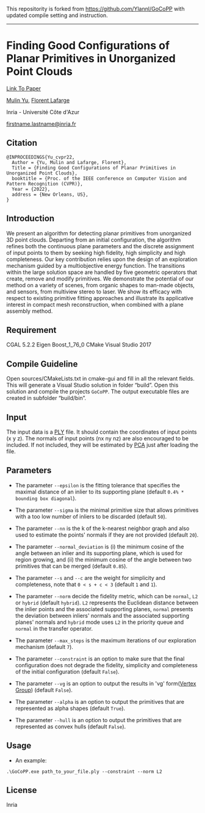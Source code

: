 This repositority is forked from https://github.com/Ylannl/GoCoPP with updated compile setting and instruction.

---

# Finding Good Configurations of Planar Primitives in Unorganized Point Clouds
[Link To Paper](https://hal.inria.fr/hal-03621896)

[Mulin Yu](http://www-sop.inria.fr/members/Mulin.Yu/), [Florent Lafarge](http://www-sop.inria.fr/members/Florent.Lafarge/) 

Inria - Université Côte d'Azur

firstname.lastname@inria.fr

## Citation

```
@INPROCEEDINGS{Yu_cvpr22,
  Author = {Yu, Mulin and Lafarge, Florent},
  Title = {Finding Good Configurations of Planar Primitives in Unorganized Point Clouds},
  booktitle = {Proc. of the IEEE conference on Computer Vision and Pattern Recognition (CVPR)},
  Year = {2022},
  address = {New Orleans, US},
}
```

## Introduction

We present an algorithm for detecting planar primitives from unorganized 3D point clouds. Departing from an initial configuration, the algorithm refines both the continuous plane parameters and the discrete assignment of input points to them by seeking high fidelity, high simplicity and high completeness. Our key contribution relies upon the design of an exploration mechanism guided by a multiobjective energy function. The transitions within the large solution space are handled by five geometric operators that create, remove and modify primitives. We demonstrate the potential of our method on a variety of scenes, from organic shapes to man-made objects, and sensors, from multiview stereo to laser. We show its efficacy with respect to existing primitive fitting approaches and illustrate its applicative interest in compact mesh reconstruction, when combined with a plane assembly method.


## Requirement

CGAL 5.2.2
Eigen
Boost_1_76_0
CMake
Visual Studio 2017

## Compile Guideline

Open sources/CMakeLists.txt in cmake-gui and fill in all the relevant fields. This will generate a Visual Studio solution in folder “build”. Open this solution and compile the projects `GoCoPP`. The output executable files are created in subfolder “build/bin”.


## Input

The input data is a [PLY](https://en.wikipedia.org/wiki/PLY_(file_format)) file. It should contain the coordinates of input points (x y z). The normals of input points (nx ny nz) are also encouraged to be included. If not included, they will be estimated by [PCA](https://doc.cgal.org/5.2.4/Point_set_processing_3/index.html) just after loading the file.

## Parameters



- The parameter `--epsilon` is the fitting tolerance that specifies the maximal distance of an inlier to its supporting plane (default `0.4% * bounding box diagonal`).

- The parameter `--sigma` is the minimal primitive size that allows primitives with a too low number of inliers to be discarded (default `50`).

- The parameter `--nn` is the k of the k-nearest neighbor graph and also used to estimate the points' normals if they are not provided (default `20`).

- The parameter `--normal_deviation` is (i) the minimum cosine of the angle between an inlier and its supporting plane, which is used for region growing, and (ii) the minimum cosine of the angle between two primitives that can be merged (default `0.85`).

- The parameter `--s` and `--c` are the weight for simplicity and completeness, note that `0 < s + c < 3` (default `1` and `1`).

- The parameter `--norm` decide the fidelity metric, which can be `normal`, `L2` or `hybrid` (default `hybrid`). `L2` represents the Euclidean distance between the inlier points and the associated supporting planes, `normal` presents the deviation between inliers' normals and the associated supporting planes' normals and `hybrid` mode uses `L2` in the priority queue and `normal` in the transfer operator.

- The parameter `--max_steps` is the maximum iterations of our exploration mechanism (default `7`).

- The parameter `--constraint` is an option to make sure that the final configuration does not degrade the fidelity, simplicity and completeness of the initial configuration (default `False`). 

- The parameter `--vg` is an option to output the results in 'vg' form([Vertex Group](https://github.com/LiangliangNan/PolyFit/blob/main/ReadMe-data.md)) (default `False`). 

- The parameter `--alpha` is an option to output the primitives that are represented as alpha shapes (default `True`). 

- The parameter `--hull` is an option to output the primitives that are represented as convex hulls (default `False`). 

## Usage

- An example:
```
.\GoCoPP.exe path_to_your_file.ply --constraint --norm L2
```


## License

Inria



